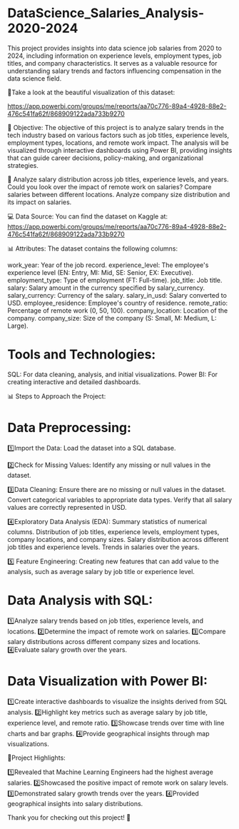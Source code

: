 # DataScience_Salaries_Analysis-2020-2024

This project provides insights into data science job salaries from 2020 to 2024, including information on experience levels, employment types, job titles, and company characteristics. It serves as a valuable resource for understanding salary trends and factors influencing compensation in the data science field.

🔎Take a look at the beautiful visualization of this dataset:

https://app.powerbi.com/groups/me/reports/aa70c776-89a4-4928-88e2-476c541fa62f/868909122ada733b9270

🎯 Objective: The objective of this project is to analyze salary trends in the tech industry based on various factors such as job titles, experience levels, employment types, locations, and remote work impact. The analysis will be visualized through interactive dashboards using Power BI, providing insights that can guide career decisions, policy-making, and organizational strategies.

🤔 Analyze salary distribution across job titles, experience levels, and years.
Could you look over the impact of remote work on salaries?
Compare salaries between different locations.
Analyze company size distribution and its impact on salaries.

💻 Data Source: You can find the dataset on Kaggle at: https://app.powerbi.com/groups/me/reports/aa70c776-89a4-4928-88e2-476c541fa62f/868909122ada733b9270

📊 Attributes:
The dataset contains the following columns:

work_year: Year of the job record.
experience_level: The employee's experience level (EN: Entry, MI: Mid, SE: Senior, EX: Executive).
employment_type: Type of employment (FT: Full-time).
job_title: Job title.
salary: Salary amount in the currency specified by salary_currency.
salary_currency: Currency of the salary.
salary_in_usd: Salary converted to USD.
employee_residence: Employee's country of residence.
remote_ratio: Percentage of remote work (0, 50, 100).
company_location: Location of the company.
company_size: Size of the company (S: Small, M: Medium, L: Large).

# Tools and Technologies:

SQL: For data cleaning, analysis, and initial visualizations.
Power BI: For creating interactive and detailed dashboards.

📊 Steps to Approach the Project:

 # Data Preprocessing:

1️⃣Import the Data: Load the dataset into a SQL database.

2️⃣Check for Missing Values: Identify any missing or null values in the dataset.

3️⃣Data Cleaning: 
Ensure there are no missing or null values in the dataset.
Convert categorical variables to appropriate data types.
Verify that all salary values are correctly represented in USD.

4️⃣Exploratory Data Analysis (EDA):
Summary statistics of numerical columns.
Distribution of job titles, experience levels, employment types, company locations, and company sizes.
Salary distribution across different job titles and experience levels.
Trends in salaries over the years.

5️⃣ Feature Engineering:
Creating new features that can add value to the analysis, such as average salary by job title or experience level.

# Data Analysis with SQL:

1️⃣Analyze salary trends based on job titles, experience levels, and locations.
2️⃣Determine the impact of remote work on salaries.
3️⃣Compare salary distributions across different company sizes and locations.
4️⃣Evaluate salary growth over the years.

# Data Visualization with Power BI:

1️⃣Create interactive dashboards to visualize the insights derived from SQL analysis.
2️⃣Highlight key metrics such as average salary by job title, experience level, and remote ratio.
3️⃣Showcase trends over time with line charts and bar graphs.
4️⃣Provide geographical insights through map visualizations.

🎯Project Highlights:

1️⃣Revealed that Machine Learning Engineers had the highest average salaries.
2️⃣Showcased the positive impact of remote work on salary levels.
3️⃣Demonstrated salary growth trends over the years.
4️⃣Provided geographical insights into salary distributions.

Thank you for checking out this project! 🙏

 



                     










